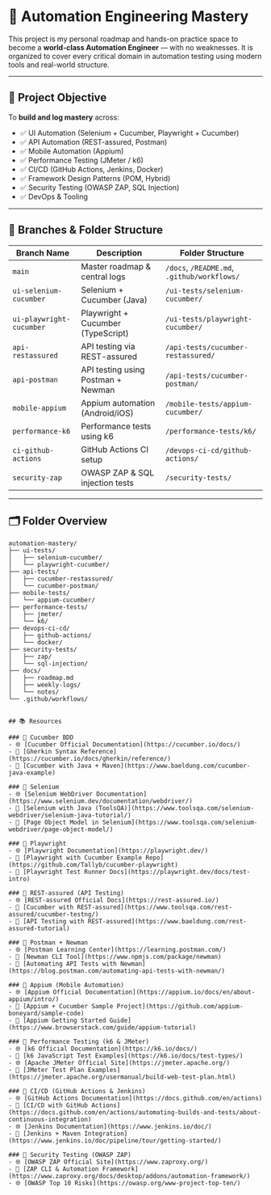# 🚀 Automation Engineering Mastery

This project is my personal roadmap and hands-on practice space to become a **world-class Automation Engineer** — with no weaknesses. It is organized to cover every critical domain in automation testing using modern tools and real-world structure.

---

## 🧱 Project Objective

To **build and log mastery** across:

- ✅ UI Automation (Selenium + Cucumber, Playwright + Cucumber)
- ✅ API Automation (REST-assured, Postman)
- ✅ Mobile Automation (Appium)
- ✅ Performance Testing (JMeter / k6)
- ✅ CI/CD (GitHub Actions, Jenkins, Docker)
- ✅ Framework Design Patterns (POM, Hybrid)
- ✅ Security Testing (OWASP ZAP, SQL Injection)
- ✅ DevOps & Tooling

---

## 🌿 Branches & Folder Structure

| Branch Name              | Description                          | Folder Structure                                   |
|--------------------------|--------------------------------------|----------------------------------------------------|
| `main`                   | Master roadmap & central logs        | `/docs`, `/README.md`, `.github/workflows/`        |
| `ui-selenium-cucumber`   | Selenium + Cucumber (Java)           | `/ui-tests/selenium-cucumber/`                     |
| `ui-playwright-cucumber` | Playwright + Cucumber (TypeScript)   | `/ui-tests/playwright-cucumber/`                   |
| `api-restassured`        | API testing via REST-assured         | `/api-tests/cucumber-restassured/`                 |
| `api-postman`            | API testing using Postman + Newman   | `/api-tests/cucumber-postman/`                     |
| `mobile-appium`          | Appium automation (Android/iOS)      | `/mobile-tests/appium-cucumber/`                   |
| `performance-k6`         | Performance tests using k6           | `/performance-tests/k6/`                           |
| `ci-github-actions`      | GitHub Actions CI setup              | `/devops-ci-cd/github-actions/`                    |
| `security-zap`           | OWASP ZAP & SQL injection tests      | `/security-tests/`                                 |

---

## 🗂 Folder Overview

```plaintext
automation-mastery/
├── ui-tests/
│   ├── selenium-cucumber/
│   └── playwright-cucumber/
├── api-tests/
│   ├── cucumber-restassured/
│   └── cucumber-postman/
├── mobile-tests/
│   └── appium-cucumber/
├── performance-tests/
│   ├── jmeter/
│   └── k6/
├── devops-ci-cd/
│   ├── github-actions/
│   └── docker/
├── security-tests/
│   ├── zap/
│   └── sql-injection/
├── docs/
│   ├── roadmap.md
│   ├── weekly-logs/
│   └── notes/
└── .github/workflows/


## 📚 Resources

### 🔹 Cucumber BDD
- 🌐 [Cucumber Official Documentation](https://cucumber.io/docs/)
- 📄 [Gherkin Syntax Reference](https://cucumber.io/docs/gherkin/reference/)
- 📘 [Cucumber with Java + Maven](https://www.baeldung.com/cucumber-java-example)

### 🔹 Selenium
- 🌐 [Selenium WebDriver Documentation](https://www.selenium.dev/documentation/webdriver/)
- 📘 [Selenium with Java (ToolsQA)](https://www.toolsqa.com/selenium-webdriver/selenium-java-tutorial/)
- 📘 [Page Object Model in Selenium](https://www.toolsqa.com/selenium-webdriver/page-object-model/)

### 🔹 Playwright
- 🌐 [Playwright Documentation](https://playwright.dev/)
- 📘 [Playwright with Cucumber Example Repo](https://github.com/Tallyb/cucumber-playwright)
- 📄 [Playwright Test Runner Docs](https://playwright.dev/docs/test-intro)

### 🔹 REST-assured (API Testing)
- 🌐 [REST-assured Official Docs](https://rest-assured.io/)
- 📘 [Cucumber with REST-assured](https://www.toolsqa.com/rest-assured/cucumber-testng/)
- 📘 [API Testing with REST-assured](https://www.baeldung.com/rest-assured-tutorial)

### 🔹 Postman + Newman
- 🌐 [Postman Learning Center](https://learning.postman.com/)
- 🔧 [Newman CLI Tool](https://www.npmjs.com/package/newman)
- 📘 [Automating API Tests with Newman](https://blog.postman.com/automating-api-tests-with-newman/)

### 🔹 Appium (Mobile Automation)
- 🌐 [Appium Official Documentation](https://appium.io/docs/en/about-appium/intro/)
- 📘 [Appium + Cucumber Sample Project](https://github.com/appium-boneyard/sample-code)
- 📘 [Appium Getting Started Guide](https://www.browserstack.com/guide/appium-tutorial)

### 🔹 Performance Testing (k6 & JMeter)
- 🌐 [k6 Official Documentation](https://k6.io/docs/)
- 📘 [k6 JavaScript Test Examples](https://k6.io/docs/test-types/)
- 🌐 [Apache JMeter Official Site](https://jmeter.apache.org/)
- 📘 [JMeter Test Plan Examples](https://jmeter.apache.org/usermanual/build-web-test-plan.html)

### 🔹 CI/CD (GitHub Actions & Jenkins)
- 🌐 [GitHub Actions Documentation](https://docs.github.com/en/actions)
- 📘 [CI/CD with GitHub Actions](https://docs.github.com/en/actions/automating-builds-and-tests/about-continuous-integration)
- 🌐 [Jenkins Documentation](https://www.jenkins.io/doc/)
- 📘 [Jenkins + Maven Integration](https://www.jenkins.io/doc/pipeline/tour/getting-started/)

### 🔹 Security Testing (OWASP ZAP)
- 🌐 [OWASP ZAP Official Site](https://www.zaproxy.org/)
- 📘 [ZAP CLI & Automation Framework](https://www.zaproxy.org/docs/desktop/addons/automation-framework/)
- 🌐 [OWASP Top 10 Risks](https://owasp.org/www-project-top-ten/)

